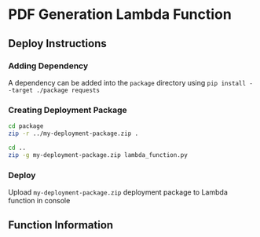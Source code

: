 # PDF Generation Lambda Function


## Deploy Instructions
### Adding Dependency

A dependency can be added into the `package` directory using `pip install --target ./package requests`

### Creating Deployment Package

```bash
cd package
zip -r ../my-deployment-package.zip .

cd ..
zip -g my-deployment-package.zip lambda_function.py
```

### Deploy

Upload `my-deployment-package.zip` deployment package to Lambda function in console

## Function Information
